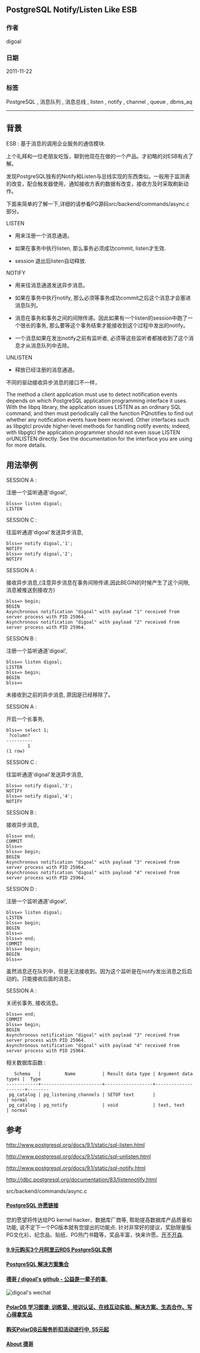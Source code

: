 ## PostgreSQL Notify/Listen Like ESB  
                                                           
### 作者                                                           
digoal                                                           
                                                           
### 日期                                                           
2011-11-22                                                         
                                                           
### 标签                                                           
PostgreSQL , 消息队列 , 消息总线 , listen , notify , channel , queue , dbms_aq   
                                                           
----                                                           
                                                           
## 背景      
ESB : 基于消息的调用企业服务的通信模块.  
  
上个礼拜和一位老朋友吃饭，聊到他现在在做的一个产品。才初略的对ESB有点了解。  
  
发现PostgreSQL独有的Notify和Listen与总线实现的东西类似。一般用于监测表的改变，配合触发器使用，通知接收方表的数据有改变，接收方及时采取刷新动作。  
  
下面来简单的了解一下,详细的请参看PG源码src/backend/commands/async.c部分。  
  
LISTEN  
  
  - 用来注册一个消息通道。  
  
  - 如果在事务中执行listen, 那么事务必须成功commit, listen才生效.  
  
  - session 退出后listen自动释放.  
  
NOTIFY  
  
  - 用来往消息通道发送异步消息。  
  
  - 如果在事务中执行notify, 那么必须等事务成功commit之后这个消息才会塞进消息队列。  
  
  - 消息在事务和事务之间的间隙传递。因此如果有一个listen的session中跑了一个很长的事务, 那么要等这个事务结束才能接收到这个过程中发出的notify。  
  
  - 一个消息如果在发出notify之前有监听者, 必须等这些监听者都接收到了这个消息才从消息队列中去除。  
  
UNLISTEN  
  
  - 释放已经注册的消息通道。  
  
不同的驱动接收异步消息的接口不一样，  
  
The method a client application must use to detect notification events depends on which PostgreSQL application programming interface it uses. With the libpq library, the application issues LISTEN as an ordinary SQL command, and then must periodically call the function PQnotifies to find out whether any notification events have been received. Other interfaces such as libpgtcl provide higher-level methods for handling notify events; indeed, with libpgtcl the application programmer should not even issue LISTEN orUNLISTEN directly. See the documentation for the interface you are using for more details.  
  
## 用法举例  
SESSION A :   
  
注册一个监听通道'digoal',  
  
```  
blss=> listen digoal;  
LISTEN  
```  
  
SESSION C :   
  
往监听通道'digoal'发送异步消息,  
  
```  
blss=> notify digoal,'1';  
NOTIFY  
blss=> notify digoal,'2';  
NOTIFY  
```  
  
SESSION A :   
  
接收异步消息,(注意异步消息在事务间隙传递,因此BEGIN的时候产生了这个间隙,消息被推送到接收方)  
  
```  
blss=> begin;  
BEGIN  
Asynchronous notification "digoal" with payload "1" received from server process with PID 25964.  
Asynchronous notification "digoal" with payload "2" received from server process with PID 25964.  
```  
  
SESSION B :   
  
注册一个监听通道'digoal',  
  
```  
blss=> listen digoal;  
LISTEN  
blss=> begin;  
BEGIN  
blss=>   
```  
  
未接收到之前的异步消息, 原因是已经移除了。  
  
  
SESSION A :   
  
  
开启一个长事务,  
  
```  
blss=> select 1;  
 ?column?   
----------  
        1  
(1 row)  
```  
  
SESSION C :   
  
往监听通道'digoal'发送异步消息,  
  
```  
blss=> notify digoal,'3';  
NOTIFY  
blss=> notify digoal,'4';  
NOTIFY  
```  
  
SESSION B :   
  
接收异步消息,  
  
```  
blss=> end;  
COMMIT  
blss=>   
blss=> begin;  
BEGIN  
Asynchronous notification "digoal" with payload "3" received from server process with PID 25964.  
Asynchronous notification "digoal" with payload "4" received from server process with PID 25964.  
```  
  
SESSION D :   
  
注册一个监听通道'digoal',  
  
```  
blss=> listen digoal;  
LISTEN  
blss=> begin;  
BEGIN  
blss=>   
blss=> end;  
COMMIT  
blss=> begin;  
BEGIN  
blss=>  
```  
  
虽然消息还在队列中，但是无法接收到。因为这个监听是在notify发出消息之后启动的。只能接收后面的消息。  
  
SESSION A :   
  
关闭长事务, 接收消息。  
  
```  
blss=> end;  
COMMIT  
blss=> begin;  
BEGIN  
Asynchronous notification "digoal" with payload "3" received from server process with PID 25964.  
Asynchronous notification "digoal" with payload "4" received from server process with PID 25964.  
```  
  
相关数据库函数 :   
  
```     
   Schema   |         Name          | Result data type | Argument data types |  Type    
------------+-----------------------+------------------+---------------------+--------  
 pg_catalog | pg_listening_channels | SETOF text       |                     | normal  
 pg_catalog | pg_notify             | void             | text, text          | normal  
```  
  
## 参考  
http://www.postgresql.org/docs/9.1/static/sql-listen.html  
  
http://www.postgresql.org/docs/9.1/static/sql-unlisten.html  
  
http://www.postgresql.org/docs/9.1/static/sql-notify.html  
  
http://jdbc.postgresql.org/documentation/83/listennotify.html  
  
src/backend/commands/async.c  
  
  
  
  
  
  
  
  
  
  
  
  
  
  
  
  
  
  
  
  
  
  
  
  
  
  
  
  
  
  
  
  
  
  
  
  
  
  
  
  
  
  
  
  
  
  
  
  
  
  
  
  
  
  
  
  
  
  
  
  
  
  
  
  
  
  
  
  
  
  
  
  
  
#### [PostgreSQL 许愿链接](https://github.com/digoal/blog/issues/76 "269ac3d1c492e938c0191101c7238216")
您的愿望将传达给PG kernel hacker、数据库厂商等, 帮助提高数据库产品质量和功能, 说不定下一个PG版本就有您提出的功能点. 针对非常好的提议，奖励限量版PG文化衫、纪念品、贴纸、PG热门书籍等，奖品丰富，快来许愿。[开不开森](https://github.com/digoal/blog/issues/76 "269ac3d1c492e938c0191101c7238216").  
  
  
#### [9.9元购买3个月阿里云RDS PostgreSQL实例](https://www.aliyun.com/database/postgresqlactivity "57258f76c37864c6e6d23383d05714ea")
  
  
#### [PostgreSQL 解决方案集合](https://yq.aliyun.com/topic/118 "40cff096e9ed7122c512b35d8561d9c8")
  
  
#### [德哥 / digoal's github - 公益是一辈子的事.](https://github.com/digoal/blog/blob/master/README.md "22709685feb7cab07d30f30387f0a9ae")
  
  
![digoal's wechat](../pic/digoal_weixin.jpg "f7ad92eeba24523fd47a6e1a0e691b59")
  
  
#### [PolarDB 学习图谱: 训练营、培训认证、在线互动实验、解决方案、生态合作、写心得拿奖品](https://www.aliyun.com/database/openpolardb/activity "8642f60e04ed0c814bf9cb9677976bd4")
  
  
#### [购买PolarDB云服务折扣活动进行中, 55元起](https://www.aliyun.com/activity/new/polardb-yunparter?userCode=bsb3t4al "e0495c413bedacabb75ff1e880be465a")
  
  
#### [About 德哥](https://github.com/digoal/blog/blob/master/me/readme.md "a37735981e7704886ffd590565582dd0")
  
